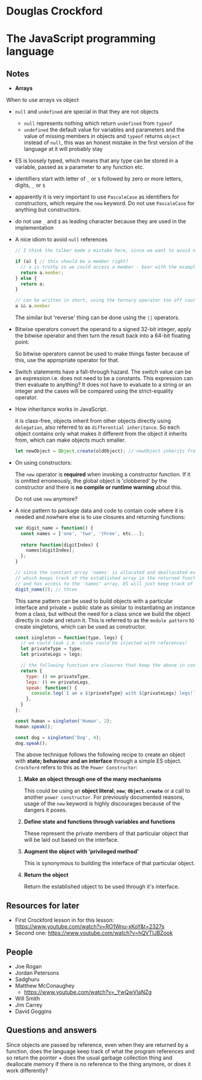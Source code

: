 # Douglas Crockford

# The JavaScript programming language



## Notes

- **Arrays**


 When to use arrays vs object

- `null` and `undefined` are special in that they are not objects

  - `null` represents nothing which return `undefined` from `typeof`
  - `undefined` the default value for variables and parameters and the value of missing members in objects
    and `typeof` returns `object` instead of `null`, this was an honest mistake in the first version of the language at it will probably stay

- ES is loosely typed, which means that any type can be stored in a variable, passed as a parameter to any function etc.

- identifiers start with letter of `_`  or `$` followed by zero or more letters, digits, `_` or `$`

- apparently it is very important to use `PascaleCase` as identifiers for constructors, which require the `new` keyword. Do not use `PascaleCase` for anything but constructors.

- do not use `_` and `$` as leading character because they are used in the implementation

- A nice idiom to avoid `null` references

  ```javascript
  // I think the talker made a mistake here, since we want to avoid null references based on the property we pull
  
  if (a) { // this should be a.member right?
    // a is truthy so we could access a member - bear with the example, because the member could be not-defined
    return a.member;
  } else {
    return a;
  }
  
  // can be written in short, using the ternary operator too off course, but it is common in JavaScript to
  a && a.member
  ```

  The similar but 'reverse' thing can be done using the `||` operators.

- Bitwise operators convert the operand to a signed 32-bit integer, apply the bitwise operator and then turn the result back into a 64-bit floating point.

  So bitwise operators cannot be used to make things faster because of this, use the appropriate operator for that.

- Switch statements have a fall-through hazard. The switch value can be an expression i.e. does not need to be a constants. This expression can then evaluate to anything? It does not have to evaluate to a string or an integer and the cases will be compared using the strict-equality operator.

- How inheritance works in JavaScript.

  it is class-free, objects inherit from other objects directly using `delegation`, also referred to as `differential inheritance`.
  So each object contains only what makes it different from the object it inherits from, which can make objects much smaller.

  ```javascript
  let newObject = Object.create(oldObject); // newObject inherits from oldObject
  ```

- On using constructors:

  The `new` operator is **required** when invoking a constructor function. If it is omitted erroneously, the global object is 'clobbered' by the constructor and there is **no compile or runtime warning** about this.

  Do not use `new` anymore?

- A nice pattern to package data and code to contain code where it is needed and nowhere else is to use closures and returning functions:

  ```javascript
  var digit_name = function() {
    const names = ['one', 'two', 'three', etc...];
      
    return function(digitIndex) {
      names[digitIndex];
    };
  }
  
  // since the constant array 'names' is allocated and deallocated everytime the function is invoked we use a closure
  // which keeps track of the established array in the returned function, which means that, as long as the closure 'lives'
  // and has access to the 'names' array, ES will just keep track of it as is.
  digit_name(2); // three
  ```

  This same pattern can be used to build objects with a particular interface and private + public state as similar to instantiating an instance from a class, but without the need for a class since we build the object directly in code and return it. This is referred to as the `module pattern` to create singletons, which can be used as constructor.

  ```javascript
  const singleton = function(type, legs) {
    // we could leak i.e. state could be injected with references!
    let privateType = type;
    let privateLegs = legs;
  
    // the following function are closures that keep the above in context
    return {
      type: () => privateType,
      legs: () => privateLegs,
      speak: function() {
        console.log(`I am a ${privateType} with ${privateLegs} legs!`);
      },
    }
  };
  
  const human = singleton('Human', 2);
  human.speak();
  
  const dog = singleton('Dog', 4);
  dog.speak();
  
  ```



  The above technique follows the following recipe to create an object with **state; behaviour and an interface** through a simple ES object.
  `Crockford` refers to this as the `Power Constructor`:

  1. **Make an object through one of the many mechanisms**

     This could be using an **object literal**; **`new`**; **`Object.create`** or a call to another `power constructor`.
     For previously documented reasons, usage of the `new` keyword is highly discourages because of the dangers it poses.

  2. **Define state and functions through variables and functions**

     These represent the private members of that particular object that will be laid out based on the interface.

  3. **Augment the object with 'privileged method'**

     This is synonymous to building the interface of that particular object.

  4. **Return the object**

     Return the established object to be used through it's interface.



## Resources for later

- First Crockford lesson in for this lesson: https://www.youtube.com/watch?v=RO1Wnu-xKoY&t=2327s
- Second one: https://www.youtube.com/watch?v=hQVTIJBZook



## People

- Joe Rogan
- Jordan Petersons
- Sadghuru
- Matthew McConaughey
  - https://www.youtube.com/watch?v=_YwQwVIaNZg
- Will Smith
- Jim Carrey
- David Goggins



## Questions and answers

Since objects are passed by reference, even when they are returned by a function, does the language keep track of what the program references and so return the pointer + does the usual garbage collection thing and deallocate memory if there is no reference to the thing anymore, or does it work differently?